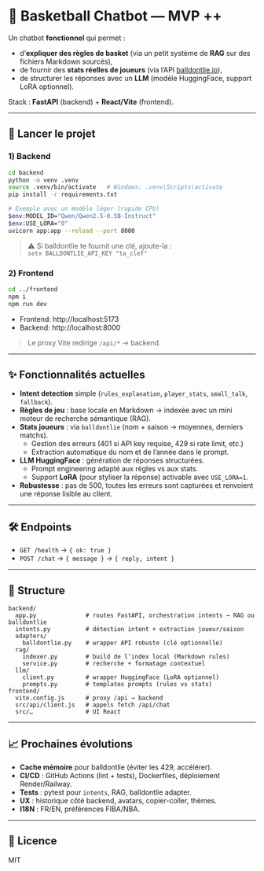 # 🏀 Basketball Chatbot — MVP ++

Un chatbot **fonctionnel** qui permet :  
- d’**expliquer des règles de basket** (via un petit système de **RAG** sur des fichiers Markdown sourcés),  
- de fournir des **stats réelles de joueurs** (via l’API [balldontlie.io](https://balldontlie.io)),  
- de structurer les réponses avec un **LLM** (modèle HuggingFace, support LoRA optionnel).  

Stack : **FastAPI** (backend) + **React/Vite** (frontend).

---

## 🚀 Lancer le projet

### 1) Backend
```bash
cd backend
python -m venv .venv
source .venv/bin/activate   # Windows: .venv\Scripts\activate
pip install -r requirements.txt

# Exemple avec un modèle léger (rapide CPU)
$env:MODEL_ID="Qwen/Qwen2.5-0.5B-Instruct"
$env:USE_LORA="0"
uvicorn app:app --reload --port 8000
```

> ⚠️ Si balldontlie te fournit une clé, ajoute-la :  
> `setx BALLDONTLIE_API_KEY "ta_clef"`

### 2) Frontend
```bash
cd ../frontend
npm i
npm run dev
```

- Frontend: http://localhost:5173  
- Backend: http://localhost:8000  

> Le proxy Vite redirige `/api/*` → backend.

---

## ✨ Fonctionnalités actuelles

- **Intent detection** simple (`rules_explanation`, `player_stats`, `small_talk`, `fallback`).  
- **Règles de jeu** : base locale en Markdown → indexée avec un mini moteur de recherche sémantique (RAG).  
- **Stats joueurs** : via `balldontlie` (nom + saison → moyennes, derniers matchs).  
  - Gestion des erreurs (401 si API key requise, 429 si rate limit, etc.)  
  - Extraction automatique du nom et de l’année dans le prompt.  
- **LLM HuggingFace** : génération de réponses structurées.  
  - Prompt engineering adapté aux règles vs aux stats.  
  - Support **LoRA** (pour styliser la réponse) activable avec `USE_LORA=1`.  
- **Robustesse** : pas de 500, toutes les erreurs sont capturées et renvoient une réponse lisible au client.  

---

## 🛠️ Endpoints

- `GET /health` → `{ ok: true }`  
- `POST /chat` → `{ message }` → `{ reply, intent }`

---

## 📂 Structure

```
backend/
  app.py              # routes FastAPI, orchestration intents → RAG ou balldontlie
  intents.py          # détection intent + extraction joueur/saison
  adapters/
    balldontlie.py    # wrapper API robuste (clé optionnelle)
  rag/
    indexer.py        # build de l’index local (Markdown rules)
    service.py        # recherche + formatage contextuel
  llm/
    client.py         # wrapper HuggingFace (LoRA optionnel)
    prompts.py        # templates prompts (rules vs stats)
frontend/
  vite.config.js      # proxy /api → backend
  src/api/client.js   # appels fetch /api/chat
  src/…               # UI React
```

---

## 📈 Prochaines évolutions

- **Cache mémoire** pour balldontlie (éviter les 429, accélérer).  
- **CI/CD** : GitHub Actions (lint + tests), Dockerfiles, déploiement Render/Railway.  
- **Tests** : pytest pour `intents`, RAG, balldontlie adapter.  
- **UX** : historique côté backend, avatars, copier-coller, thèmes.  
- **I18N** : FR/EN, préférences FIBA/NBA.  

---

## 📜 Licence
MIT  
